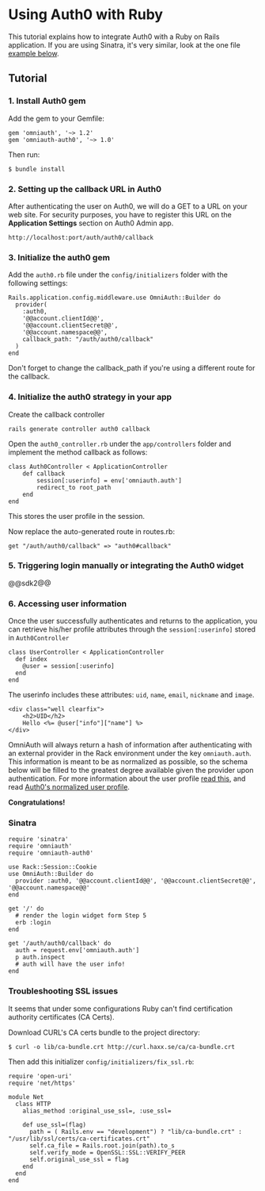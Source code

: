 # Using Auth0 with Ruby

This tutorial explains how to integrate Auth0 with a Ruby on Rails application. If you are using Sinatra, it's very similar, look at the one file [example below](#8).

## Tutorial

### 1. Install Auth0 gem

Add the gem to your Gemfile:

    gem 'omniauth', '~> 1.2'
    gem 'omniauth-auth0', '~> 1.0'

Then run:

    $ bundle install

### 2. Setting up the callback URL in Auth0

<div class="setup-callback">
<p>After authenticating the user on Auth0, we will do a GET to a URL on your web site. For security purposes, you have to register this URL  on the <strong>Application Settings</strong> section on Auth0 Admin app.</p>

<pre><code>http://localhost:port/auth/auth0/callback</pre></code>
</div>

### 3. Initialize the auth0 gem

Add the `auth0.rb` file under the `config/initializers` folder with the following settings:

	Rails.application.config.middleware.use OmniAuth::Builder do
	  provider(
	  	:auth0,
	  	'@@account.clientId@@',
	  	'@@account.clientSecret@@',
	  	'@@account.namespace@@',
	  	callback_path: "/auth/auth0/callback"
	  )
	end

Don't forget to change the callback_path if you're using a different route for the callback.

### 4. Initialize the auth0 strategy in your app

Create the callback controller

	rails generate controller auth0 callback

Open the `auth0_controller.rb` under the `app/controllers` folder and implement the method callback as follows:

	class Auth0Controller < ApplicationController
		def callback
			session[:userinfo] = env['omniauth.auth']
			redirect_to root_path
		end
	end

This stores the user profile in the session.

Now replace the auto-generated route in routes.rb:

	get "/auth/auth0/callback" => "auth0#callback"

### 5. Triggering login manually or integrating the Auth0 widget

@@sdk2@@

### 6. Accessing user information

Once the user successfully authenticates and returns to the application, you can retrieve his/her profile attributes through the `session[:userinfo]` stored in `Auth0Controller`

    class UserController < ApplicationController
      def index
      	@user = session[:userinfo]
      end
    end

The userinfo includes these attributes: `uid`, `name`, `email`, `nickname` and `image`.

    <div class="well clearfix">
    	<h2>UID</h2>
    	Hello <%= @user["info"]["name"] %>
    </div>

OmniAuth will always return a hash of information after authenticating with an external provider in the Rack environment under the key `omniauth.auth`. This information is meant to be as normalized as possible, so the schema below will be filled to the greatest degree available given the provider upon authentication. For more information about the user profile [read this](https://github.com/intridea/omniauth/wiki/Auth-Hash-Schema), and read [Auth0's normalized user profile](user-profile).

**Congratulations!**

### Sinatra

    require 'sinatra'
    require 'omniauth'
    require 'omniauth-auth0'

    use Rack::Session::Cookie
    use OmniAuth::Builder do
      provider :auth0, '@@account.clientId@@', '@@account.clientSecret@@', '@@account.namespace@@'
    end

    get '/' do
      # render the login widget form Step 5
      erb :login
    end

    get '/auth/auth0/callback' do
      auth = request.env['omniauth.auth']
      p auth.inspect
      # auth will have the user info!
    end

### Troubleshooting SSL issues

It seems that under some configurations Ruby can't find certification authority certificates (CA Certs).

Download CURL's CA certs bundle to the project directory:

    $ curl -o lib/ca-bundle.crt http://curl.haxx.se/ca/ca-bundle.crt

Then add this initializer `config/initializers/fix_ssl.rb`:

    require 'open-uri'
    require 'net/https'

    module Net
      class HTTP
        alias_method :original_use_ssl=, :use_ssl=

        def use_ssl=(flag)
          path = ( Rails.env == "development") ? "lib/ca-bundle.crt" : "/usr/lib/ssl/certs/ca-certificates.crt"
          self.ca_file = Rails.root.join(path).to_s
          self.verify_mode = OpenSSL::SSL::VERIFY_PEER
          self.original_use_ssl = flag
        end
      end
    end
